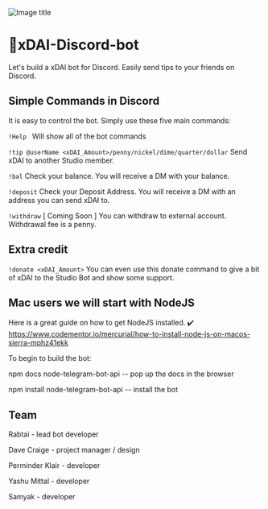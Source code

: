 ![Image title](https://cl.ly/6d5b9bbbf689/Screen%20Shot%202019-02-27%20at%201.43.21%20AM.png)

# 🤖xDAI-Discord-bot
Let's build a xDAI bot for Discord. Easily send tips to your friends on Discord.


## Simple Commands in Discord
It is easy to control the bot.  Simply use these five main commands:

`!Help `
Will show all of the bot commands

`!tip @userName <xDAI_Amount>/penny/nickel/dime/quarter/dollar`
Send xDAI to another Studio member.

`!bal`
Check your balance. You will receive a DM with your balance.

`!deposit`
Check your Deposit Address. You will receive a DM with an address you can send xDAI to.

`!withdraw` [ Coming Soon ]
You can withdraw to external account. Withdrawal fee is a penny.


## Extra credit
`!donate <xDAI_Amount>`
You can even use this donate command to give a bit of xDAI to the Studio Bot and show some support.




## Mac users we will start with NodeJS

Here is a great guide on how to get NodeJS installed.
✔️ https://www.codementor.io/mercurial/how-to-install-node-js-on-macos-sierra-mphz41ekk

To begin to build the bot:

npm docs node-telegram-bot-api -- pop up the docs in the browser

npm install node-telegram-bot-api -- install the bot


## Team

Rabtai - lead bot developer

Dave Craige - project manager / design

Perminder Klair - developer

Yashu Mittal - developer

Samyak - developer

